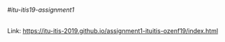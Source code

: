 <h6>#itu-itis19-assignment1</h6>

Link: https://itu-itis-2019.github.io/assignment1-ituitis-ozenf19/index.html
